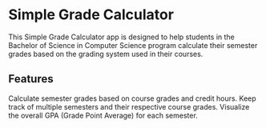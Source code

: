 # Simple Grade Calculator
This Simple Grade Calculator app is designed to help students in the Bachelor of Science in
Computer Science program calculate their semester grades based on the grading system used in 
their courses.

## Features
Calculate semester grades based on course grades and credit hours.
Keep track of multiple semesters and their respective course grades.
Visualize the overall GPA (Grade Point Average) for each semester.
